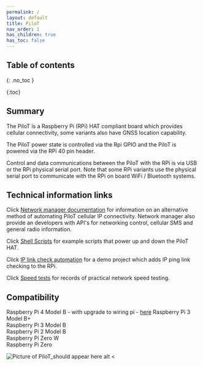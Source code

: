 ```yaml
---
permalink: /
layout: default
title: PiloT
nav_order: 1
has_children: true
has_toc: false
---
```


## Table of contents
{: .no_toc  }

{:toc}


## Summary

The PiloT is a Raspberry Pi \(RPi\) HAT compliant board which provides cellular
 connectivity, some variants also have GNSS location capability.

The PiloT power state is controlled via the Rpi GPIO and the PiloT is powered
 via the RPi 40 pin header.

Control and data communications between the PiloT with the RPi is via USB or
 the RPi physical serial port. Note that some RPi variants use the physical serial
 port to communicate with the RPi on board WiFi / Bluetooth systems. 

## Technical information links

Click [Network manager documentation](./docs/networkManagerDocs/networkManagerIndex) for
 information on an alternative method of automating PiloT cellular IP
  connectivity. Network manager also provide an developers with API's for 
  networking control, cellular SMS and general radio information.   
  
Click [Shell Scripts](./scripts_pilotControl/) for example scripts that
 power up and down the PiloT HAT.

Click [IP link check automation](./scripts_python_checkIp/) for a demo 
 project which adds IP ping link checking to the RPi.
 
Click [Speed tests](./speedtests/README.md) for records of practical
 network speed testing.

## Compatibility

Raspberry Pi 4 Model B  - with upgrade to wiring pi - [here](http://wiringpi.com/wiringpi-updated-to-2-52-for-the-raspberry-pi-4b/) 
Raspberry Pi 3 Model B+  
Raspberry Pi 3 Model B  
Raspberry Pi 2 Model B  
Raspberry Pi Zero W  
Raspberry Pi Zero  

  

![Picture of PiloT_should appear here alt <](./images/PilotPCA.png "PiloT")


